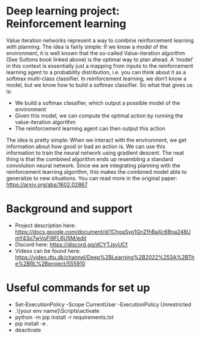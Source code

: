 # Deep learning project: Reinforcement learning

Value iteration networks represent a way to combine reinforcement learning with planning. The idea is fairly simple: If we know a model of the environment, it is well known that the so-called Value-iteration algorithm (See Suttons book linked above) is the optimal way to plan ahead. A ‘model’ in this context is essentially just a mapping from inputs to the reinforcement learning agent to a probability distribution, i.e. you can think about it as a softmax multi-class classifier. 
In reinforcement learning, we don’t know a model, but we know how to build a softmax classifier. So what that gives us is: 
 - We build a softmax classifier, which output a possible model of the environment
 - Given this model, we can compute the optimal action by running the value-iteration algorithm
 - The reinforcement learning agent can then output this action
 
The idea is pretty simple: When we interact with the environment, we get information about how good or bad an action is. We can use this information to train the neural network using gradient descent. The neat thing is that the combined algorithm ends up resembling a standard convolution neural network. Since we are integrating planning with the reinforcement learning algorithm, this makes the combined model able to generalize to new situations. You can read more in the original paper: 
https://arxiv.org/abs/1602.02867

# Background and support
 - Project description here: https://docs.google.com/document/d/1ChgaSyp1QnZfhBaXc6Bna248UmY43o7wVpFI9FL6U5M/edit
 - Discord here: https://discord.gg/dCYTJsyUCf
 - Videos can be found here: https://video.dtu.dk/channel/Deep%2BLearning%2B2022%253A%2BThe%2BRL%2Bproject/555910

# Useful commands for set up
 - Set-ExecutionPolicy -Scope CurrentUser -ExecutionPolicy Unrestricted
 - .\\[your env name]\Scripts\activate
 - python -m pip install -r requirements.txt
 - pip install -e .
 - deactivate
